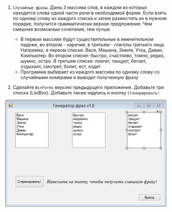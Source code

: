 1. `Случайные фразы`. Даны 3 массива слов, в каждом из которых находятся слова одной части речи в необходимой форме. Если взять по одному слову из каждого списка и затем разместить их в нужном порядке, получится грамматически верное предложение. Чем смешнее возможные сочетания, тем лучше
   - В первом массиве будут существительные в именительном падеже, во втором - наречия, в третьем - глаголы третьего лица. Например, в первом списке: Вася, Машина, Земля, Утка, Диван, Компьютер. Во втором списке: быстро, счастливо, томно, редко, шумно, остро. В третьем списке: платит, танцует, бегает, отдыхает, смотрит, болит, ест, ездит
   - Программа выбирает из каждого массива по одному слову со случайными номерами и выводит полученную фразу

2. Сделайте `WinForms` версию предыдущего приложения. Добавьте три списка (ListBox). Добавьте также надпись и кнопку `Сгенерировать!`

![](https://github.com/CSharpOnThePlane/Shared/raw/master/20.%20Strings/gen.png)

